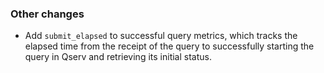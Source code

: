 ### Other changes

- Add `submit_elapsed` to successful query metrics, which tracks the elapsed time from the receipt of the query to successfully starting the query in Qserv and retrieving its initial status.
